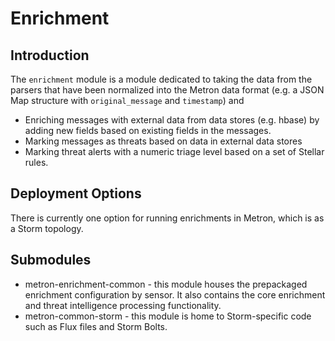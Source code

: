 <!--
Licensed to the Apache Software Foundation (ASF) under one
or more contributor license agreements.  See the NOTICE file
distributed with this work for additional information
regarding copyright ownership.  The ASF licenses this file
to you under the Apache License, Version 2.0 (the
"License"); you may not use this file except in compliance
with the License.  You may obtain a copy of the License at

    http://www.apache.org/licenses/LICENSE-2.0

Unless required by applicable law or agreed to in writing, software
distributed under the License is distributed on an "AS IS" BASIS,
WITHOUT WARRANTIES OR CONDITIONS OF ANY KIND, either express or implied.
See the License for the specific language governing permissions and
limitations under the License.
-->
# Enrichment

## Introduction

The `enrichment` module is a module dedicated to taking the data
from the parsers that have been normalized into the Metron
data format (e.g. a JSON Map structure with `original_message` and
`timestamp`) and
* Enriching messages with external data from data stores (e.g. hbase) by
  adding new fields based on existing fields in the messages.
* Marking messages as threats based on data in external data stores
* Marking threat alerts with a numeric triage level based on a set of
  Stellar rules.

## Deployment Options

There is currently one option for running enrichments in Metron, which is as a Storm topology.

## Submodules

* metron-enrichment-common - this module houses the prepackaged enrichment configuration by sensor. It also contains the core enrichment and threat intelligence processing functionality.
* metron-common-storm - this module is home to Storm-specific code such as Flux files and Storm Bolts.

